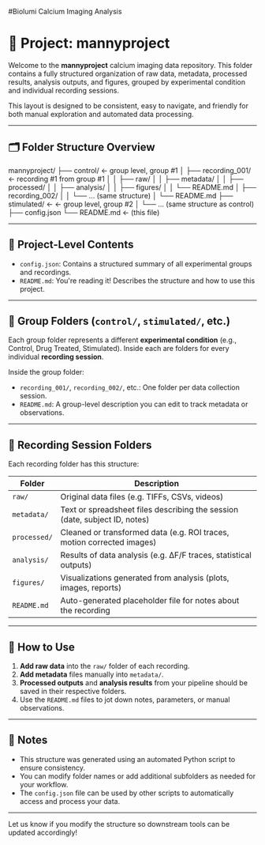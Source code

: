 
#Biolumi Calcium Imaging Analysis


# 📁 Project: mannyproject

Welcome to the **mannyproject** calcium imaging data repository. This folder contains a fully structured organization of raw data, metadata, processed results, analysis outputs, and figures, grouped by experimental condition and individual recording sessions.

This layout is designed to be consistent, easy to navigate, and friendly for both manual exploration and automated data processing.

---

## 🗂️ Folder Structure Overview
mannyproject/
├── control/ <- group level, group #1
│   ├── recording_001/ <- recording #1 from group #1
│   │   ├── raw/
│   │   ├── metadata/
│   │   ├── processed/
│   │   ├── analysis/
│   │   ├── figures/
│   │   └── README.md
│   ├── recording_002/
│   │   └── … (same structure)
│   └── README.md
├── stimulated/ <- <- group level, group #2
│   └── … (same structure as control)
├── config.json
└── README.md  ← (this file)

---

## 📌 Project-Level Contents

- `config.json`: Contains a structured summary of all experimental groups and recordings.
- `README.md`: You're reading it! Describes the structure and how to use this project.

---

## 📁 Group Folders (`control/`, `stimulated/`, etc.)

Each group folder represents a different **experimental condition** (e.g., Control, Drug Treated, Stimulated). Inside each are folders for every individual **recording session**.

Inside the group folder:
- `recording_001/`, `recording_002/`, etc.: One folder per data collection session.
- `README.md`: A group-level description you can edit to track metadata or observations.

---

## 📂 Recording Session Folders

Each recording folder has this structure:

| Folder       | Description                                                                 |
|--------------|-----------------------------------------------------------------------------|
| `raw/`       | Original data files (e.g. TIFFs, CSVs, videos)                              |
| `metadata/`  | Text or spreadsheet files describing the session (date, subject ID, notes)  |
| `processed/` | Cleaned or transformed data (e.g. ROI traces, motion corrected images)      |
| `analysis/`  | Results of data analysis (e.g. ΔF/F traces, statistical outputs)            |
| `figures/`   | Visualizations generated from analysis (plots, images, reports)             |
| `README.md`  | Auto-generated placeholder file for notes about the recording               |

---

## 🧠 How to Use

1. **Add raw data** into the `raw/` folder of each recording.
2. **Add metadata** files manually into `metadata/`.
3. **Processed outputs** and **analysis results** from your pipeline should be saved in their respective folders.
4. Use the `README.md` files to jot down notes, parameters, or manual observations.

---

## 🧰 Notes

- This structure was generated using an automated Python script to ensure consistency.
- You can modify folder names or add additional subfolders as needed for your workflow.
- The `config.json` file can be used by other scripts to automatically access and process your data.

---

Let us know if you modify the structure so downstream tools can be updated accordingly!